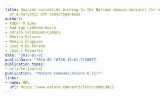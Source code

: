 ```yaml
---
title: Guanine nucleotide binding to the Bateman domain mediates the allosteric inhibition
  of eukaryotic IMP dehydrogenases
authors:
- Rubén M Buey
- Rodrigo Ledesma-Amaro
- Adrián Velázquez-Campoy
- Mónica Balsera
- Mónica Chagoyen
- José M De Pereda
- José L Revuelta
date: '2015-01-01'
publishDate: '2024-09-16T16:13:01.710007Z'
publication_types:
- article-journal
publication: '*Nature communications 6 (1)*'
links:
- name: URL
  url: https://www.nature.com/articles/ncomms9923
---
```


